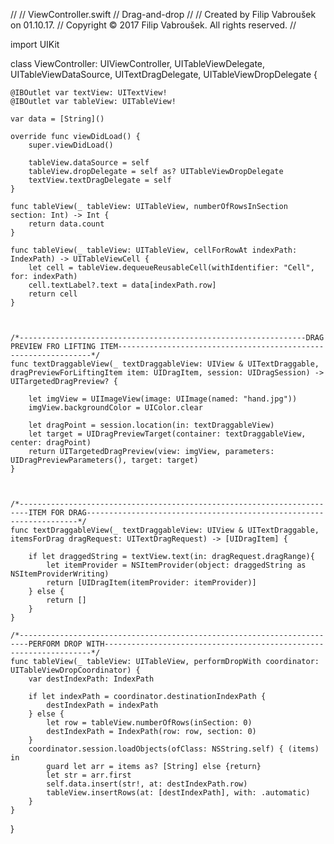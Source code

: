 //
//  ViewController.swift
//  Drag-and-drop
//
//  Created by Filip Vabroušek on 01.10.17.
//  Copyright © 2017 Filip Vabroušek. All rights reserved.
//

import UIKit

class ViewController: UIViewController, UITableViewDelegate, UITableViewDataSource, UITextDragDelegate, UITableViewDropDelegate {
    
    @IBOutlet var textView: UITextView!
    @IBOutlet var tableView: UITableView!
    
    var data = [String]()
    
    override func viewDidLoad() {
        super.viewDidLoad()
        
        tableView.dataSource = self
        tableView.dropDelegate = self as? UITableViewDropDelegate
        textView.textDragDelegate = self
    }
    
    func tableView(_ tableView: UITableView, numberOfRowsInSection section: Int) -> Int {
        return data.count
    }
    
    func tableView(_ tableView: UITableView, cellForRowAt indexPath: IndexPath) -> UITableViewCell {
        let cell = tableView.dequeueReusableCell(withIdentifier: "Cell", for: indexPath)
        cell.textLabel?.text = data[indexPath.row]
        return cell
    }
    
    
    
    /*----------------------------------------------------------------DRAG PREVIEW FRO LIFTING ITEM----------------------------------------------------------------*/
    func textDraggableView(_ textDraggableView: UIView & UITextDraggable, dragPreviewForLiftingItem item: UIDragItem, session: UIDragSession) -> UITargetedDragPreview? {
        
        let imgView = UIImageView(image: UIImage(named: "hand.jpg"))
        imgView.backgroundColor = UIColor.clear
        
        let dragPoint = session.location(in: textDraggableView)
        let target = UIDragPreviewTarget(container: textDraggableView, center: dragPoint)
        return UITargetedDragPreview(view: imgView, parameters: UIDragPreviewParameters(), target: target)
    }
    
    
    
    /*------------------------------------------------------------------------ITEM FOR DRAG--------------------------------------------------------------------*/
    func textDraggableView(_ textDraggableView: UIView & UITextDraggable, itemsForDrag dragRequest: UITextDragRequest) -> [UIDragItem] {
        
        if let draggedString = textView.text(in: dragRequest.dragRange){
            let itemProvider = NSItemProvider(object: draggedString as NSItemProviderWriting)
            return [UIDragItem(itemProvider: itemProvider)]
        } else {
            return []
        }
    }
    
    /*------------------------------------------------------------------------PERFORM DROP WITH-------------------------------------------------------------------*/
    func tableView(_ tableView: UITableView, performDropWith coordinator: UITableViewDropCoordinator) {
        var destIndexPath: IndexPath
        
        if let indexPath = coordinator.destinationIndexPath {
            destIndexPath = indexPath
        } else {
            let row = tableView.numberOfRows(inSection: 0)
            destIndexPath = IndexPath(row: row, section: 0)
        }
        coordinator.session.loadObjects(ofClass: NSString.self) { (items) in
            guard let arr = items as? [String] else {return}
            let str = arr.first
            self.data.insert(str!, at: destIndexPath.row)
            tableView.insertRows(at: [destIndexPath], with: .automatic)
        }
    }
    
}

